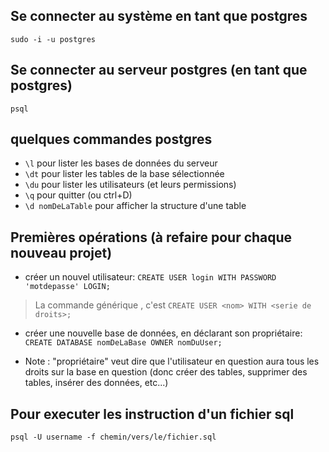 ## Se connecter au système en tant que postgres

`sudo -i -u postgres`

## Se connecter au serveur postgres (en tant que postgres)

`psql`

## quelques commandes postgres

- `\l` pour lister les bases de données du serveur
- `\dt` pour lister les tables de la base sélectionnée
- `\du` pour lister les utilisateurs (et leurs permissions)
- `\q` pour quitter (ou ctrl+D)
- `\d nomDeLaTable` pour afficher la structure d'une table

## Premières opérations (à refaire pour chaque nouveau projet)

- créer un nouvel utilisateur: `CREATE USER login WITH PASSWORD 'motdepasse' LOGIN;`
> La commande générique , c'est `CREATE USER <nom> WITH <serie de droits>;`

- créer une nouvelle base de données, en déclarant son propriétaire: `CREATE DATABASE nomDeLaBase OWNER nomDuUser;`

- Note : "propriétaire" veut dire que l'utilisateur en question aura tous les droits sur la base en question (donc créer des tables, supprimer des tables, insérer des données, etc...)

## Pour executer les instruction d'un fichier sql

`psql -U username -f chemin/vers/le/fichier.sql`
